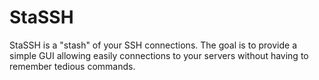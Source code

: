 # StaSSH

StaSSH is a "stash" of your SSH connections.
The goal is to provide a simple GUI allowing easily connections to your servers without having to remember tedious commands.

